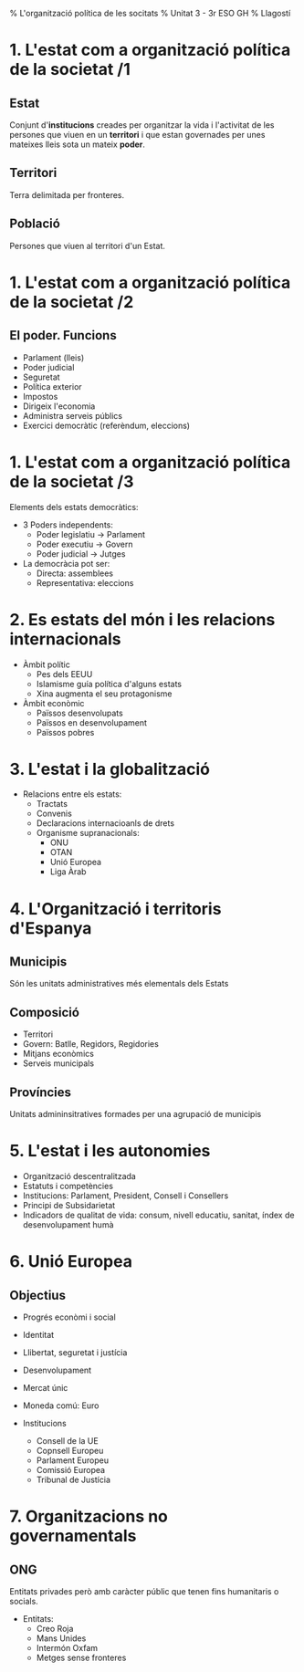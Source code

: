 % L'organització política de les socitats
% Unitat 3 - 3r ESO GH
% Llagostí

# 1. L'estat com a organització política de la societat /1

## Estat

Conjunt d'**institucions** creades per organitzar la vida i l'activitat de les persones que viuen en un **territori** i que estan governades per unes mateixes lleis sota un mateix **poder**.

## Territori

Terra delimitada per fronteres.

## Població

Persones que viuen al territori d'un Estat.

# 1. L'estat com a organització política de la societat /2

## El poder. Funcions
- Parlament (lleis)
- Poder judicial
- Seguretat
- Política exterior
- Impostos
- Dirigeix l'economia
- Administra serveis públics
- Exercici democràtic (referèndum, eleccions)

# 1. L'estat com a organització política de la societat /3

Elements dels estats democràtics:

- 3 Poders independents:
    - Poder legislatiu → Parlament
    - Poder executiu → Govern
    - Poder judicial → Jutges
- La democràcia pot ser:
    - Directa: assemblees
    - Representativa: eleccions

# 2. Es estats del món i les relacions internacionals

- Àmbit polític
    - Pes dels EEUU
    - Islamisme guía política d'alguns estats
    - Xina augmenta el seu protagonisme 
- Àmbit econòmic
    - Païssos desenvolupats
    - Païssos en desenvolupament
    - Païssos pobres
    
# 3. L'estat i la globalització

- Relacions entre els estats:
    - Tractats
    - Convenis
    - Declaracions internacioanls de drets
    - Organisme supranacionals:
        - ONU
        - OTAN
        - Unió Europea
        - Liga Àrab
        
# 4. L'Organització i territoris d'Espanya

## Municipis
Són les unitats administratives més elementals dels Estats

## Composició
- Territori
- Govern: Batlle, Regidors, Regidories
- Mitjans econòmics
- Serveis municipals

## Províncies
Unitats admininsitratives formades per una agrupació de municipis

# 5. L'estat i les autonomies
- Organització descentralitzada
- Estatuts i competències
- Institucions: Parlament, President, Consell i Consellers
- Principi de Subsidarietat
- Indicadors de qualitat de vida: consum, nivell educatiu, sanitat, índex de desenvolupament humà

# 6. Unió Europea
## Objectius
- Progrés econòmi i social
- Identitat
- Llibertat, seguretat i justícia
- Desenvolupament

- Mercat únic
- Moneda comú: Euro
- Institucions
    - Consell de la UE
    - Copnsell Europeu
    - Parlament Europeu
    - Comissió Europea
    - Tribunal de Justícia
    
# 7. Organitzacions no governamentals

## ONG
Entitats privades però amb caràcter públic que tenen fins humanitaris o socials.

- Entitats:
    - Creo Roja
    - Mans Unides
    - Intermón Oxfam
    - Metges sense fronteres

